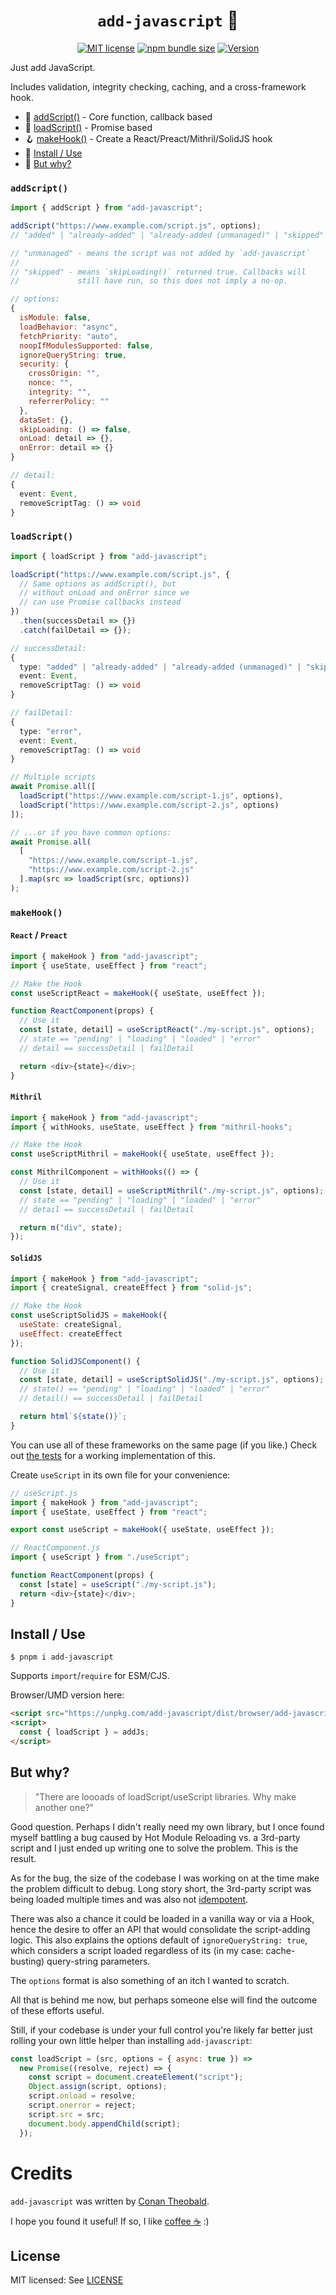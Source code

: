 <h1 align="center"><code>add-javascript</code> 📜</h1>

<p align="center">
  <a href="https://github.com/shuckster/add-javascript/blob/master/LICENSE">
    <img
      alt="MIT license"
      src="https://img.shields.io/npm/l/add-javascript?style=plastic"
    /></a>
  <a href="https://bundlephobia.com/result?p=add-javascript">
    <img
      alt="npm bundle size"
      src="https://img.shields.io/bundlephobia/minzip/add-javascript?style=plastic"
    /></a>
  <a href="https://www.npmjs.com/package/add-javascript">
    <img
      alt="Version"
      src="https://img.shields.io/npm/v/add-javascript?style=plastic"
    /></a>
</p>

Just add JavaScript.

Includes validation, integrity checking, caching, and a cross-framework hook.

- 🤙 [addScript()](#addScript) - Core function, callback based
- 🙏 [loadScript()](#loadscript) - Promise based
- 🪝 [makeHook()](#makehook) - Create a React/Preact/Mithril/SolidJS hook
- 📀 [Install / Use](#install--use)
- 🤨 [But why?](#but-why)

### `addScript()`

```js
import { addScript } from "add-javascript";

addScript("https://www.example.com/script.js", options);
// "added" | "already-added" | "already-added (unmanaged)" | "skipped"

// "unmanaged" - means the script was not added by `add-javascript`
//
// "skipped" - means `skipLoading()` returned true. Callbacks will
//             still have run, so this does not imply a no-op.
```

```js
// options:
{
  isModule: false,
  loadBehavior: "async",
  fetchPriority: "auto",
  noopIfModulesSupported: false,
  ignoreQueryString: true,
  security: {
    crossOrigin: "",
    nonce: "",
    integrity: "",
    referrerPolicy: ""
  },
  dataSet: {},
  skipLoading: () => false,
  onLoad: detail => {},
  onError: detail => {}
}
```

```ts
// detail:
{
  event: Event,
  removeScriptTag: () => void
}
```

### `loadScript()`

```js
import { loadScript } from "add-javascript";

loadScript("https://www.example.com/script.js", {
  // Same options as addScript(), but
  // without onLoad and onError since we
  // can use Promise callbacks instead
})
  .then(successDetail => {})
  .catch(failDetail => {});
```

```ts
// successDetail:
{
  type: "added" | "already-added" | "already-added (unmanaged)" | "skipped",
  event: Event,
  removeScriptTag: () => void
}

// failDetail:
{
  type: "error",
  event: Event,
  removeScriptTag: () => void
}
```

```js
// Multiple scripts
await Promise.all([
  loadScript("https://www.example.com/script-1.js", options),
  loadScript("https://www.example.com/script-2.js", options)
]);

// ...or if you have common options:
await Promise.all(
  [
    "https://www.example.com/script-1.js",
    "https://www.example.com/script-2.js"
  ].map(src => loadScript(src, options))
);
```

### `makeHook()`

#### `React` / `Preact`

```js
import { makeHook } from "add-javascript";
import { useState, useEffect } from "react";

// Make the Hook
const useScriptReact = makeHook({ useState, useEffect });

function ReactComponent(props) {
  // Use it
  const [state, detail] = useScriptReact("./my-script.js", options);
  // state == "pending" | "loading" | "loaded" | "error"
  // detail == successDetail | failDetail

  return <div>{state}</div>;
}
```

#### `Mithril`

```js
import { makeHook } from "add-javascript";
import { withHooks, useState, useEffect } from "mithril-hooks";

// Make the Hook
const useScriptMithril = makeHook({ useState, useEffect });

const MithrilComponent = withHooks(() => {
  // Use it
  const [state, detail] = useScriptMithril("./my-script.js", options);
  // state == "pending" | "loading" | "loaded" | "error"
  // detail == successDetail | failDetail

  return m("div", state);
});
```

#### `SolidJS`

```js
import { makeHook } from "add-javascript";
import { createSignal, createEffect } from "solid-js";

// Make the Hook
const useScriptSolidJS = makeHook({
  useState: createSignal,
  useEffect: createEffect
});

function SolidJSComponent() {
  // Use it
  const [state, detail] = useScriptSolidJS("./my-script.js", options);
  // state() == "pending" | "loading" | "loaded" | "error"
  // detail() == successDetail | failDetail

  return html`${state()}`;
}
```

You can use all of these frameworks on the same page (if you like.) Check out [the tests](./tests/www/index.html) for a working implementation of this.

Create `useScript` in its own file for your convenience:

```js
// useScript.js
import { makeHook } from "add-javascript";
import { useState, useEffect } from "react";

export const useScript = makeHook({ useState, useEffect });
```

```js
// ReactComponent.js
import { useScript } from "./useScript";

function ReactComponent(props) {
  const [state] = useScript("./my-script.js");
  return <div>{state}</div>;
}
```

## Install / Use

```
$ pnpm i add-javascript
```

Supports `import`/`require` for ESM/CJS.

Browser/UMD version here:

```html
<script src="https://unpkg.com/add-javascript/dist/browser/add-javascript.browser.js"></script>
<script>
  const { loadScript } = addJs;
</script>
```

## But why?

> "There are loooads of loadScript/useScript libraries. Why make another one?"

Good question. Perhaps I didn't really need my own library, but I once found myself battling a bug caused by Hot Module Reloading vs. a 3rd-party script and I just ended up writing one to solve the problem. This is the result.

As for the bug, the size of the codebase I was working on at the time make the problem difficult to debug. Long story short, the 3rd-party script was being loaded multiple times and was also not [idempotent](https://www.google.com/search?q=idempotent).

There was also a chance it could be loaded in a vanilla way or via a Hook, hence the desire to offer an API that would consolidate the script-adding logic. This also explains the options default of `ignoreQueryString: true`, which considers a script loaded regardless of its (in my case: cache-busting) query-string parameters.

The `options` format is also something of an itch I wanted to scratch.

All that is behind me now, but perhaps someone else will find the outcome of these efforts useful.

Still, if your codebase is under your full control you're likely far better just rolling your own little helper than installing `add-javascript`:

```js
const loadScript = (src, options = { async: true }) =>
  new Promise((resolve, reject) => {
    const script = document.createElement("script");
    Object.assign(script, options);
    script.onload = resolve;
    script.onerror = reject;
    script.src = src;
    document.body.appendChild(script);
  });
```

# Credits

`add-javascript` was written by [Conan Theobald](https://github.com/shuckster/).

I hope you found it useful! If so, I like [coffee ☕️](https://www.buymeacoffee.com/shuckster) :)

## License

MIT licensed: See [LICENSE](LICENSE)
